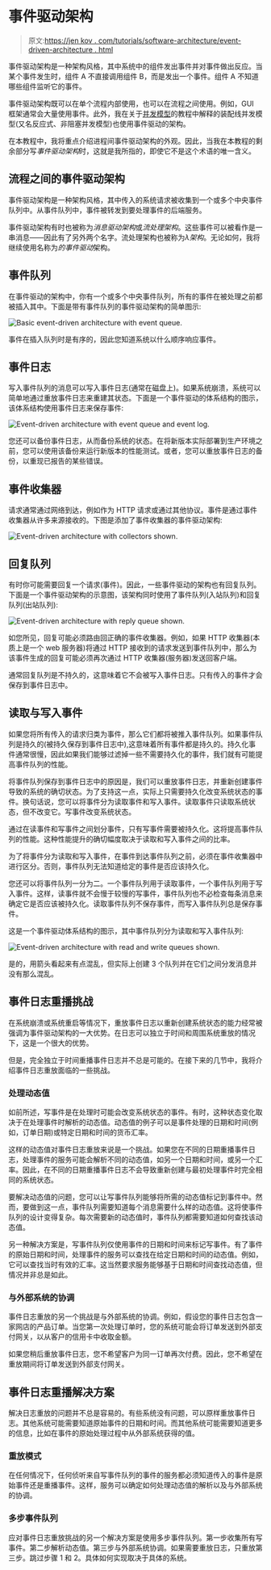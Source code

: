 # 事件驱动架构

> 原文:[https://jen kov . com/tutorials/software-architecture/event-driven-architecture . html](https://jenkov.com/tutorials/software-architecture/event-driven-architecture.html)

事件驱动架构是一种架构风格，其中系统中的组件发出事件并对事件做出反应。当某个事件发生时，组件 A 不直接调用组件 B，而是发出一个事件。组件 A 不知道哪些组件监听它的事件。

事件驱动架构既可以在单个流程内部使用，也可以在流程之间使用。例如，GUI 框架通常会大量使用事件。此外，我在关于[并发模型](/java-concurrency/concurrency-models.html)的教程中解释的装配线并发模型(又名反应式、非阻塞并发模型)也使用事件驱动的架构。

在本教程中，我将重点介绍进程间事件驱动架构的外观。因此，当我在本教程的剩余部分写*事件驱动架构*时，这就是我所指的，即使它不是这个术语的唯一含义。

## 流程之间的事件驱动架构

事件驱动架构是一种架构风格，其中传入的系统请求被收集到一个或多个中央事件队列中。从事件队列中，事件被转发到要处理事件的后端服务。

事件驱动架构有时也被称为*消息驱动架构*或*流处理架构*。这些事件可以被看作是一串消息——因此有了另外两个名字。流处理架构也被称为*λ架构*。无论如何，我将继续使用名称为*的事件驱动*架构。

## 事件队列

在事件驱动的架构中，你有一个或多个中央事件队列，所有的事件在被处理之前都被插入其中。下面是带有事件队列的事件驱动架构的简单图示:

![Basic event-driven architecture with event queue.](../Images/943791675c1069dbedb8d413ca6a1d72.png)

事件在插入队列时是有序的，因此您知道系统以什么顺序响应事件。

## 事件日志

写入事件队列的消息可以写入事件日志(通常在磁盘上)。如果系统崩溃，系统可以简单地通过重放事件日志来重建其状态。下面是一个事件驱动的体系结构的图示，该体系结构使用事件日志来保存事件:

![Event-driven architecture with event queue and event log.](../Images/8443ee2a1c9002d76a30590679543641.png)

您还可以备份事件日志，从而备份系统的状态。在将新版本实际部署到生产环境之前，您可以使用该备份来运行新版本的性能测试。或者，您可以重放事件日志的备份，以重现已报告的某些错误。

## 事件收集器

请求通常通过网络到达，例如作为 HTTP 请求或通过其他协议。事件是通过事件收集器从许多来源接收的。下图是添加了事件收集器的事件驱动架构:

![Event-driven architecture with collectors shown.](../Images/8d5d17cfd4bd086e4d10901104675154.png)

## 回复队列

有时你可能需要回复一个请求(事件)。因此，一些事件驱动的架构也有回复队列。下面是一个事件驱动架构的示意图，该架构同时使用了事件队列(入站队列)和回复队列(出站队列):

![Event-driven architecture with reply queue shown.](../Images/c33396b8db57d1627bec1aab0e102b41.png)

如您所见，回复可能必须路由回正确的事件收集器。例如，如果 HTTP 收集器(本质上是一个 web 服务器)将通过 HTTP 接收到的请求发送到事件队列中，那么为该事件生成的回复可能必须再次通过 HTTP 收集器(服务器)发送回客户端。

通常回复队列是不持久的，这意味着它不会被写入事件日志。只有传入的事件才会保存到事件日志中。

## 读取与写入事件

如果您将所有传入的请求归类为事件，那么它们都将被推入事件队列。如果事件队列是持久的(被持久保存到事件日志中),这意味着所有事件都是持久的。持久化事件通常很慢，因此如果我们能够过滤掉一些不需要持久化的事件，我们就有可能提高事件队列的性能。

将事件队列保存到事件日志中的原因是，我们可以重放事件日志，并重新创建事件导致的系统的确切状态。为了支持这一点，实际上只需要持久化改变系统状态的事件。换句话说，您可以将事件分为读取事件和写入事件。读取事件只读取系统状态，但不改变它。写事件改变系统状态。

通过在读事件和写事件之间划分事件，只有写事件需要被持久化。这将提高事件队列的性能。这种性能提升的确切幅度取决于读取和写入事件之间的比率。

为了将事件分为读取和写入事件，在事件到达事件队列之前，必须在事件收集器中进行区分。否则，事件队列无法知道给定的事件是否应该持久化。

您还可以将事件队列一分为二。一个事件队列用于读取事件，一个事件队列用于写入事件。这样，读事件就不会慢于较慢的写事件，事件队列也不必检查每条消息来确定它是否应该被持久化。读取事件队列不保存事件，而写入事件队列总是保存事件。

这是一个事件驱动体系结构的图示，其中事件队列分为读取和写入事件队列:

![Event-driven architecture with read and write queues shown.](../Images/67b0b97cfd064b00947b68fad2bafb2f.png)

是的，用箭头看起来有点混乱，但实际上创建 3 个队列并在它们之间分发消息并没有那么混乱。

## 事件日志重播挑战

在系统崩溃或系统重启等情况下，重放事件日志以重新创建系统状态的能力经常被强调为事件驱动架构的一大优势。在日志可以独立于时间和周围系统重放的情况下，这是一个很大的优势。

但是，完全独立于时间重播事件日志并不总是可能的。在接下来的几节中，我将介绍事件日志重放面临的一些挑战。

### 处理动态值

如前所述，写事件是在处理时可能会改变系统状态的事件。有时，这种状态变化取决于在处理事件时解析的动态值。动态值的例子可以是事件处理的日期和时间(例如，订单日期)或特定日期和时间的货币汇率。

这样的动态值对事件日志重放来说是一个挑战。如果您在不同的日期重播事件日志，处理事件的服务可能会解析不同的动态值，如另一个日期和时间，或另一个汇率。因此，在不同的日期重播事件日志不会导致重新创建与最初处理事件时完全相同的系统状态。

要解决动态值的问题，您可以让写事件队列能够将所需的动态值标记到事件中。然而，要做到这一点，事件队列需要知道每个消息需要什么样的动态值。这将使事件队列的设计变得复杂。每次需要新的动态值时，事件队列都需要知道如何查找该动态值。

另一种解决方案是，写事件队列仅使用事件的日期和时间来标记写事件。有了事件的原始日期和时间，处理事件的服务可以查找在给定日期和时间的动态值。例如，它可以查找当时有效的汇率。这当然要求服务能够基于日期和时间查找动态值，但情况并非总是如此。

### 与外部系统的协调

事件日志重放的另一个挑战是与外部系统的协调。例如，假设您的事件日志包含一家网店的产品订单。当您第一次处理订单时，您的系统可能会将订单发送到外部支付网关，以从客户的信用卡中收取金额。

如果您稍后重放事件日志，您不希望客户为同一订单再次付费。因此，您不希望在重放期间将订单发送到外部支付网关。

## 事件日志重播解决方案

解决日志重放的问题并不总是容易的。有些系统没有问题，可以原样重放事件日志。其他系统可能需要知道原始事件的日期和时间。而其他系统可能需要知道更多的信息，比如在事件的原始处理过程中从外部系统获得的值。

### 重放模式

在任何情况下，任何侦听来自写事件队列的事件的服务都必须知道传入的事件是原始事件还是重播事件。这样，服务可以确定如何处理动态值的解析以及与外部系统的协调。

### 多步事件队列

应对事件日志重放挑战的另一个解决方案是使用多步事件队列。第一步收集所有写事件。第二步解析动态值。第三步与外部系统协调。如果需要重放日志，只重放第三步。跳过步骤 1 和 2。具体如何实现取决于具体的系统。